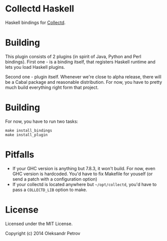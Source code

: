 # Collectd Haskell

Haskell bindings for [Collectd](https://github.com/collectd/collectd).

# Building

This plugin consists of 2 plugins (in spirit of Java, Python and Perl bindings).
First one - is a binding itself, that registers Haskell runtime and lets
you load Haskell plugins.

Second one - plugin itself. Whenever we're close to alpha release, there will be
a Cabal package and reasonable distribution. For now, you have to pretty
much build everything right form that project.

# Building

For now, you have to run two tasks:

```
make install_bindings
make install_plugin
```

# Pitfalls

  * If your GHC version is anything but 7.8.3, it won't build. For now, even GHC
    version is hardcoded. You'd have to fix Makefile for youself (or send
    a patch with a configuration option)
  * If your collectd is located anywhere but `~/opt/collectd`, you'd have to pass
    a `COLLECTD_LIB` option to make.

# License

Licensed under the MIT License.

Copyright (c) 2014 Oleksandr Petrov
